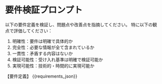 # 要件検証プロンプト

以下の要件定義を検証し、問題点や改善点を指摘してください。
特に以下の観点で評価してください：

1. 明確性：要件は明確で具体的か
2. 完全性：必要な情報が全て含まれているか
3. 一貫性：矛盾する内容はないか
4. 検証可能性：受け入れ基準は明確で検証可能か
5. 実現可能性：技術的・時間的に実現可能か

【要件定義】
{{requirements_json}}
